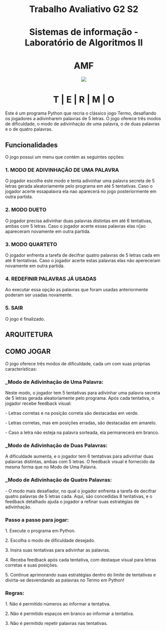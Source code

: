 <h1 align="center">Trabalho Avaliativo G2  S2</h1>
<h1 align="center">Sistemas de informação - Laboratório de Algoritmos II</h1>
<h1 align="center">AMF</h1>

<p align="center">
  <img  src="https://s3.dualstack.us-east-2.amazonaws.com/pythondotorg-assets/media/community/logos/python-logo-only.png">
</p>

<h1 align="center">T | E | R | M | O</h1>

<p>Este é um programa Python que recria o clássico jogo Termo, desafiando os jogadores a adivinharem palavras de 5 letras. O jogo oferece três modos de dificuldade, o modo de adivinhação de uma palavra, o de duas palavras e o de quatro palavras.</p>

<h2 align="justify">Funcionalidades</h2>

<p>O jogo possui um menu que contém as seguintes opções: </p>

<h3 align="justify">1.  MODO DE ADIVINHAÇÃO DE UMA PALAVRA</h3>
<p>O jogador escolhe este modo e tenta adivinhar uma palavra secreta de 5 letras gerada aleatoriamente pelo programa em até 5 tentativas. Caso o jogador acerte essapalavra ela nao aparecerá no jogo posteriormente em outra partida.</p>

<h3 align="justify">2. MODO DUETO</h3>
<p>O jogador precisa adivinhar duas palavras distintas em até 6 tentativas, ambas com 5 letras. Caso o jogador acerte essas palavras elas n]ao apareceram novamente em outra partida.</p>

<h3 align="justify">3. MODO QUARTETO</h3>
<p> O jogador enfrenta a tarefa de decifrar quatro palavras de 5 letras cada em até 8 tentativas. Caso o jogador acerte estas palavras elas não apereceram novamente em outra partida.</p>

<h3 align="justify">4. REDEFINIR PALAVRAS JÁ USADAS</h3>
<p>Ao executar essa opção as palavras que foram usadas anteriormente poderam ser usadas novamente.</p>

<h3 align="justify">5. SAIR</h3>
<p>O jogo é finalizado.</p>

<h2 align="justify">ARQUITETURA</h2>


<h2 align="justify">COMO JOGAR</h2>
<p>O jogo oferece três modos de dificuldade, cada um com suas próprias características:</p>

<h3 align="justify">_Modo de Adivinhação de Uma Palavra: </h3>
<p> Neste modo, o jogador tem 5 tentativas para adivinhar uma palavra secreta de 5 letras gerada aleatoriamente pelo programa. Após cada tentativa, o jogador recebe feedback visual:</p>
<p> - Letras corretas e na posição correta são destacadas em verde.</p>
<p> - Letras corretas, mas em posições erradas, são destacadas em amarelo.</p>
<p> - Caso a letra não esteja na palavra sorteada, ela permanecerá em branco.</p>

<h3 align="justify">_Modo de Adivinhação de Duas Palavras:  </h3>
<p>  A dificuldade aumenta, e o jogador tem 6 tentativas para adivinhar duas palavras distintas, ambas com 5 letras. O feedback visual é fornecido da mesma forma que no Modo de Uma Palavra.</p>

<h3 align="justify">_Modo de Adivinhação de Quatro Palavras: </h3>
<p> - O modo mais desafiador, no qual o jogador enfrenta a tarefa de decifrar quatro palavras de 5 letras cada. Aqui, são concedidas 8 tentativas, e o feedback detalhado ajuda o jogador a refinar suas estratégias de adivinhação.</p>

<h3 align="justify">Passo a passo para jogar:</h3>
<p>1. Execute o programa em Python.</p>
<p>2. Escolha o modo de dificuldade desejado.</p>
<p>3. Insira suas tentativas para adivinhar as palavras.</p>
<p>4. Receba feedback após cada tentativa, com destaque visual para letras corretas e suas posições.</p>
<p>5. Continue aprimorando suas estratégias dentro do limite de tentativas e divirta-se desvendando as palavras no Termo em Python!</p>

<h3 align="justify">Regras:</h3>
<p>1. Não é permitido números ao informar a tentativa.</p>
<p>2. Não é permitido espaços em branco ao informar a tentativa.</p>
<p>3. Não é permitido repetir palavras nas tentativas.</p>












